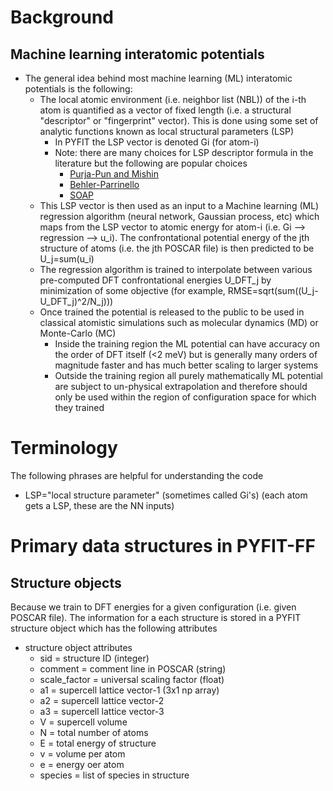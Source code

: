 # Background

## Machine learning interatomic potentials 

- The general idea behind most machine learning (ML) interatomic potentials is the following:
	* The local atomic environment (i.e. neighbor list (NBL)) of the i-th atom is quantified as a vector of fixed length (i.e. a structural "descriptor" or "fingerprint" vector). This is done using some set of analytic functions known as local structural parameters (LSP)
		* In PYFIT the LSP vector is denoted Gi (for atom-i)
		* Note: there are many choices for LSP descriptor formula in the literature but the following are popular choices  
			- [Purja-Pun and Mishin](https://www.nature.com/articles/s41467-019-10343-5) 
			- [Behler-Parrinello](https://journals.aps.org/prl/abstract/10.1103/PhysRevLett.98.146401) 
			- [SOAP](https://journals.aps.org/prb/abstract/10.1103/PhysRevB.87.184115) 
	* This LSP vector is then used as an input to a Machine learning (ML) regression algorithm (neural network, Gaussian process, etc) which maps from the LSP vector to atomic energy for atom-i (i.e. Gi --> regression --> u_i). The confrontational potential energy of the jth structure of atoms (i.e. the jth POSCAR file) is then predicted to be U_j=sum(u_i)
	* The regression algorithm is trained to interpolate between various pre-computed DFT confrontational energies U_DFT_j by minimization of some objective (for example, RMSE=sqrt(sum((U_j-U_DFT_j)^2/N_j)))
	* Once trained the potential is released to the public to be used in classical atomistic simulations such as molecular dynamics (MD) or Monte-Carlo (MC)
		- Inside the training region the ML potential can have accuracy on the order of DFT itself (<2 meV) but is generally many orders of magnitude faster and has much better scaling to larger systems
		- Outside the training region all purely mathematically ML potential are subject to un-physical extrapolation and therefore should only be used within the region of configuration space for which they trained 


# Terminology 
The following phrases are helpful for understanding the code 
+ LSP="local structure parameter" (sometimes called Gi's) (each atom gets a LSP, these are the NN inputs)


# Primary data structures in PYFIT-FF

## Structure objects 

Because we train to DFT energies for a given configuration (i.e. given POSCAR file). The information for a each structure is stored in a PYFIT structure object which has the following attributes  

+ structure object attributes 
	- sid			= structure ID (integer)
	- comment		= comment line in POSCAR (string)
	- scale_factor	= universal scaling factor  (float) 
	- a1			= supercell lattice vector-1 (3x1 np array)
	- a2			= supercell lattice vector-2
	- a3			= supercell lattice vector-3
	- V				= supercell volume 
	- N      		= total number of atoms 
	- E				= total energy of structure 
	- v				= volume per atom
	- e				= energy oer atom
	- species		= list of species in structure


